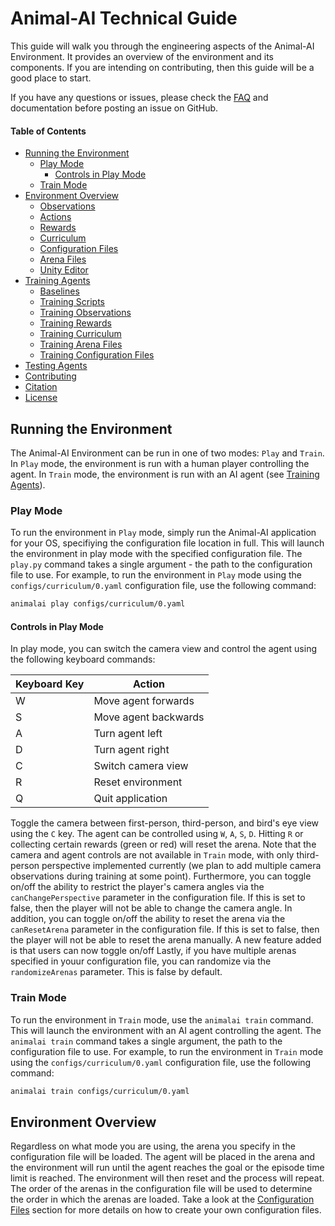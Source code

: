 # Animal-AI Technical Guide

This guide will walk you through the engineering aspects of the Animal-AI Environment. It provides an overview of the environment and its components. If you are intending on contributing, then this guide will be a good place to start.

If you have any questions or issues, please check the [FAQ](docs/FAQ.md) and documentation before posting an issue on GitHub.

#### Table of Contents

- [Running the Environment](#running-the-environment)
  - [Play Mode](#play-mode)
      - [Controls in Play Mode](#controls-in-play-mode)
  - [Train Mode](#train-mode)
- [Environment Overview](#environment-overview)
   - [Observations](#observations)
   - [Actions](#actions)
   - [Rewards](#rewards)
   - [Curriculum](#curriculum)
   - [Configuration Files](#configuration-files)
   - [Arena Files](#arena-files)
   - [Unity Editor](#unity-editor)
- [Training Agents](#training-agents)
   - [Baselines](#baselines)
   - [Training Scripts](#training-scripts)
   - [Training Observations](#training-observations)
   - [Training Rewards](#training-rewards)
   - [Training Curriculum](#training-curriculum)
   - [Training Arena Files](#training-arena-files)
   - [Training Configuration Files](#training-configuration-files)
- [Testing Agents](#testing-agents)
- [Contributing](#contributing)
- [Citation](#citation)
- [License](#license)


## Running the Environment

The Animal-AI Environment can be run in one of two modes: `Play` and `Train`. In `Play` mode, the environment is run with a human player controlling the agent. In `Train` mode, the environment is run with an AI agent (see [Training Agents](#training-agents)). 


### Play Mode

To run the environment in `Play` mode, simply run the Animal-AI application for your OS, specifiying the configuration file location in full. This will launch the environment in play mode with the specified configuration file. The `play.py` command takes a single argument - the path to the configuration file to use. For example, to run the environment in `Play` mode using the `configs/curriculum/0.yaml` configuration file, use the following command:

```bash
animalai play configs/curriculum/0.yaml
```
#### Controls in Play Mode

In play mode, you can switch the camera view and control the agent using the following keyboard commands: 

| Keyboard Key  | Action               |
| ------------- | -------------------- |
| W             | Move agent forwards  |
| S             | Move agent backwards |
| A             | Turn agent left      |
| D             | Turn agent right     |
| C             | Switch camera view   |
| R             | Reset environment    |
| Q             | Quit application     |

Toggle the camera between first-person, third-person, and bird's eye view using the `C` key. The agent can be controlled using `W`, `A`, `S`, `D`. Hitting `R` or collecting certain rewards (green or red) will reset the arena. Note that the camera and agent controls are not available in `Train` mode, with only third-person perspective implemented currently (we plan to add multiple camera observations during training at some point). Furthermore, you can toggle on/off the ability to restrict the player's camera angles via the `canChangePerspective` parameter in the configuration file. If this is set to false, then the player will not be able to change the camera angle. In addition, you can toggle on/off the ability to reset the arena via the `canResetArena` parameter in the configuration file. If this is set to false, then the player will not be able to reset the arena manually. A new feature added is that users can now toggle on/off Lastly, if you have multiple arenas specified in youur configuration file, you can randomize via the `randomizeArenas` parameter. This is false by default.

### Train Mode

To run the environment in `Train` mode, use the `animalai train` command. This will launch the environment with an AI agent controlling the agent. The `animalai train` command takes a single argument, the path to the configuration file to use. For example, to run the environment in `Train` mode using the `configs/curriculum/0.yaml` configuration file, use the following command:

```bash
animalai train configs/curriculum/0.yaml
```

## Environment Overview

Regardless on what mode you are using, the arena you specify in the configuration file will be loaded. The agent will be placed in the arena and the environment will run until the agent reaches the goal or the episode time limit is reached. The environment will then reset and the process will repeat. The order of the arenas in the configuration file will be used to determine the order in which the arenas are loaded. Take a look at the [Configuration Files](#configuration-files) section for more details on how to create your own configuration files.


